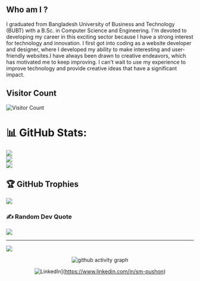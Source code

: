 ## Who am I ?
I graduated from Bangladesh University of Business and Technology (BUBT) with a B.Sc. in Computer 
Science and Engineering. I'm devoted to developing my career in this exciting sector because I have a 
strong interest for technology and innovation. I first got into coding as a website developer and 
designer, where I developed my ability to make interesting and user-friendly websites.I have always 
been drawn to creative endeavors, which has motivated me to keep improving. I can't wait to use my 
experience to improve technology and provide creative ideas that have a significant impact.
<!--
**pushon21/pushon21** is a ✨ _special_ ✨ repository because its `README.md` (this file) appears on your GitHub profile.

Here are some ideas to get you started:

- 🔭 I’m currently working on ...
- 🌱 I’m currently learning ...
- 👯 I’m looking to collaborate on ...
- 🤔 I’m looking for help with ...
- 💬 Ask me about ...
- 📫 How to reach me: ...
- 😄 Pronouns: ...
- ⚡ Fun fact: ...
-->
## Visitor Count
![Visitor Count](https://profile-counter.glitch.me/pushon21/count.svg)

# 📊 GitHub Stats:
![](https://github-readme-stats.vercel.app/api?username=pushon21&theme=gotham&hide_border=false&include_all_commits=false&count_private=false)<br/>
![](https://github-readme-streak-stats.herokuapp.com/?user=pushon21&theme=gotham&hide_border=false)<br/>
![](https://github-readme-stats.vercel.app/api/top-langs/?username=pushon21&theme=gotham&hide_border=false&include_all_commits=false&count_private=false&layout=compact)

## 🏆 GitHub Trophies
![](https://github-profile-trophy.vercel.app/?username=pushon21&theme=dracula&no-frame=true&no-bg=false&margin-w=4)

### ✍️ Random Dev Quote
![](https://quotes-github-readme.vercel.app/api?type=horizontal&theme=radical)

---
[![](https://visitcount.itsvg.in/api?id=v&icon=0&color=0)](https://visitcount.itsvg.in)

<!-- Proudly created with GPRM ( https://gprm.itsvg.in ) -->
 
 <div align="center">
     
     
![github activity graph](https://activity-graph.herokuapp.com/graph?username=pushon21&theme=dracula&layout=compact&title_color=FF69B4&hide_border=true&area=true)
</div>
 
<div align="center">

![LinkedIn](https://img.shields.io/badge/LinkedIn-%230077B5.svg?logo=linkedin&logoColor=white)](https://www.linkedin.com/in/sm-pushon)
